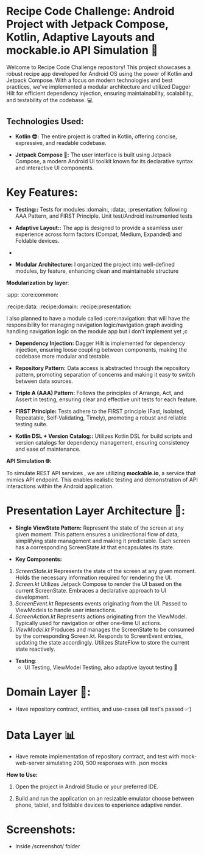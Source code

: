 # Recipe Code Challenge: Android Project with Jetpack Compose, Kotlin, Adaptive Layouts and mockable.io API Simulation 🚀

Welcome to Recipe Code Challenge repository! This project showcases a robust recipe app developed for Android OS using the power of Kotlin and Jetpack Compose. With a focus on modern technologies and best practices, we've implemented a modular architecture and utilized Dagger Hilt for efficient dependency injection, ensuring maintainability, scalability, and testability of the codebase. 💻

## Technologies Used:

- **Kotlin 😎:** The entire project is crafted in Kotlin, offering concise, expressive, and readable codebase. 
  
- **Jetpack Compose 🎨:** The user interface is built using Jetpack Compose, a modern Android UI toolkit known for its declarative syntax and interactive UI components.


# Key Features:


- **Testing::** Tests for modules :domain:, :data:, :presentation: following AAA Pattern, and FIRST Principle. Unit test/Android instrumented tests

- **Adaptive Layout::** The app is designed to provide a seamless user experience across form factors (Compat, Medium, Expanded) and Foldable devices.
- 
- **Modular Architecture:** I organized the project into well-defined modules, by feature, enhancing clean and maintainable structure

**Modularization by layer**:

:app:
:core:common:

:recipe:data:
:recipe:domain:
:recipe:presentation:

I also planned to have a module called :core:navigation: that will have the responsibility for managing navigation logic/navigation graph avoiding handling navigation logic on the module app but i don't implement yet ;c

- **Dependency Injection:** Dagger Hilt is implemented for dependency injection, ensuring loose coupling between components, making the codebase more modular and testable.

- **Repository Pattern:** Data access is abstracted through the repository pattern, promoting separation of concerns and making it easy to switch between data sources.

- **Triple A (AAA) Pattern:** Follows the principles of Arrange, Act, and Assert in testing, ensuring clear and effective unit tests for each feature.

- **FIRST Principle:** Tests adhere to the FIRST principle (Fast, Isolated, Repeatable, Self-Validating, Timely), promoting a robust and reliable testing suite.

- **Kotlin DSL + Version Catalog::** Utilizes Kotlin DSL for build scripts and version catalogs for dependency management, ensuring consistency and ease of maintenance.

**API Simulation 🌐:**

To simulate REST API services , we are utilizing **mockable.io**, a service that mimics API endpoint. This enables realistic testing and demonstration of API interactions within the Android application. 

# Presentation Layer Architecture 🎨:

- **Single ViewState Pattern:** Represent the state of the screen at any given moment. This pattern ensures a unidirectional flow of data, simplifying state management and making it predictable. Each screen has a corresponding ScreenState.kt that encapsulates its state.
  
- **Key Components:**
1. *ScreenState.kt*
   Represents the state of the screen at any given moment.
   Holds the necessary information required for rendering the UI.
2. *Screen.kt*
   Utilizes Jetpack Compose to render the UI based on the current ScreenState.
   Embraces a declarative approach to UI development.
3. *ScreenEvent.kt*
   Represents events originating from the UI.
   Passed to ViewModels to handle user interactions.
4. *ScreenAction.kt*
   Represents actions originating from the ViewModel.
   Typically used for navigation or other one-time UI actions.
5. *ViewModel.kt*
   Produces and manages the ScreenState to be consumed by the corresponding Screen.kt.
   Responds to ScreenEvent entries, updating the state accordingly.
   Utilizes StateFlow to store the current state reactively.

- **Testing**:
  - UI Testing, ViewModel Testing, also adaptive layout testing 🎉

# Domain Layer 🧠:

- Have repository contract, entities, and use-cases (all test's passed ✅)

# Data Layer 📊

- Have remote implementation of repository contract, and test with mock-web-server simulating 200, 500 responses with .json mocks

**How to Use:**

1. Open the project in Android Studio or your preferred IDE.

2. Build and run the application on an resizable emulator choose between  phone, tablet, and foldable devices to experience adaptive render.

# Screenshots:

- Inside /screenshot/ folder
